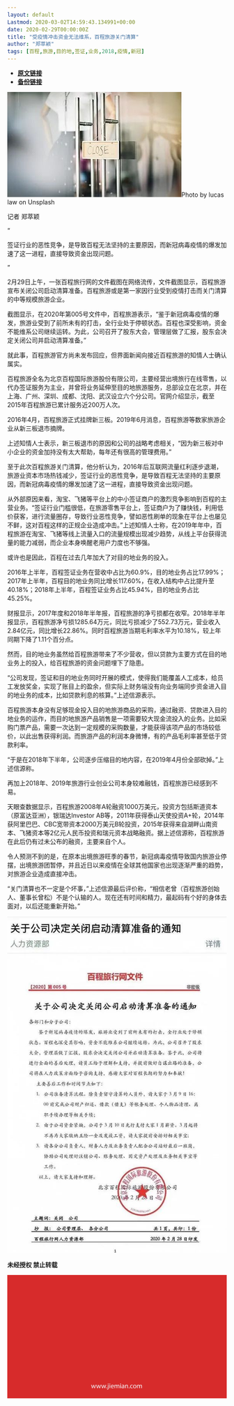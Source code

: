 ```yaml
---
layout: default
Lastmod: 2020-03-02T14:59:43.134991+00:00
date: 2020-02-29T00:00:00Z
title: "受疫情冲击资金无法维系，百程旅游关门清算"
author: "郑萃颖"
tags: [百程,旅游,目的地,签证,业务,2018,疫情,新冠]
---
```


* [**原文链接**](https://mp.weixin.qq.com/s/-x_O_Atdwz-5Tyd4hSMFJQ)
* [**备份链接**](http://archive.today/ujAxH)


![](/images/post/79126a84a14de96deda871806b48f25e.jpg)Photo by lucas law on Unsplash

记者 郑萃颖  

“

  

签证行业的恶性竞争，是导致百程无法坚持的主要原因，而新冠病毒疫情的爆发加速了这一进程，直接导致资金出现问题。

  

”

2月29日上午，一张百程旅行网的文件截图在网络流传，文件截图显示，百程旅游宣布关闭公司启动清算准备。百程旅游或是第一家因行业受到疫情打击而关门清算的中等规模旅游企业。  

截图显示，在2020年第005号文件中，百程旅游表示，“鉴于新冠病毒疫情的爆发，旅游业受到了前所未有的打击，全行业处于停顿状态。百程也深受影响，资金不能维系公司继续运转。为此，公司召开了股东大会，管理层做了汇报，股东会决定关闭公司并启动清算准备。”

就此事，百程旅游官方尚未发布回应，但界面新闻向接近百程旅游的知情人士确认属实。

百程旅游全名为北京百程国际旅游股份有限公司，主要经营出境旅行在线零售，以代办签证服务为主业，并曾将业务延伸至目的地旅游服务，总部设立在北京，并在上海、广州、深圳、成都、沈阳、武汉设立六个分公司。官网介绍显示，截至2015年百程旅游已累计服务近200万人次。

2016年4月，百程旅游正式挂牌新三板。2019年6月消息，百程旅游等数家旅游企业从新三板退市摘牌。

上述知情人士表示，新三板退市的原因和公司的战略考虑相关，“因为新三板对中小企业的资金加持没有太大帮助，每年还有很高的管理费用。”

至于此次百程旅游关门清算，他分析认为，2016年后互联网流量红利逐步退潮，旅游业资本市场热钱减少，签证行业的恶性竞争，是导致百程无法坚持的主要原因，而新冠病毒疫情的爆发加速了这一进程，直接导致资金出现问题。

从外部原因来看，淘宝、飞猪等平台上的中小签证商户的激烈竞争影响到百程的主营业务。“签证行业门槛很低，在旅游零售平台上，签证商户为了赚快钱，利用低价获客，进行流量圈存，导致行业恶性竞争，譬如恶性刷单的现象在平台上也屡见不鲜，这对百程这样的正规企业造成冲击。”上述知情人士称，在2019年年中，百程旅游在淘宝、飞猪等线上流量入口的流量规模出现减少趋势，从线上平台获得流量的能力减弱，而企业本身唤醒老用户力度也不够强。

或许也是因此，百程在过去几年加大了对目的地业务的投入。

2016年上半年，百程签证业务在营收中占比为60.9%，目的地业务占比17.99%；2017年上半年，百程目的地业务同比增长117.60%，在收入结构中占比提升至40.18%；2018年上半年，百程签证业务占比45.94%，目的地业务占比45.25%。

财报显示，2017年度和2018年半年报，百程旅游的净亏损都在收窄。2018年半年报显示，百程旅游净亏损1285.64万元，同比亏损减少了552.73万元，营业收入2.84亿元，同比增长22.86%。同时百程旅游当期毛利率水平为10.18%，较上年同期下降了1.11个百分点。

然而，目的地业务虽然给百程旅游带来了不少营收，但以贷款为主要方式在目的地业务上的投入，给百程旅游的资金问题埋下了隐患。

“公司发现，签证和目的地业务同时开展的模式，使得我们能覆盖人工成本，给员工发放奖金，实现了账目上的盈余，但实际上财务端没有向业务端同步资金进入目的地业务的成本，比如贷款利息的核算。”上述信源表示。

百程旅游本身没有足够现金投入目的地旅游商品的采购，通过融资、贷款进入目的地业务的运作，而目的地旅游产品销售是一项需要较大现金流投入的业务。比如采购门票产品，需要一次达到一定规模的采购数量，才能获得该项产品的市场较低价，以此出售获得利润。而旅游产品的利润本身微博，有的产品毛利率甚至低于贷款利率。

“于是在2018年下半年，公司逐步压缩目的地内容，在2019年4月份全部砍掉。”上述信源称。

再加上2018年、2019年旅游行业创业公司本身较难融钱，百程旅游已经感到不易。

天眼查数据显示，百程旅游2008年A轮融资1000万美元，投资方包括斯道资本（原富达亚洲），银瑞达Investor AB等，2011年获得泰山天使投资A+轮，2014年获阿里巴巴、CBC宽带资本2000万美元B轮投资，2015年获得来自湖畔山南资本、飞猪资本等2亿元人民币投资和瑞元资本战略融资。据上述信源称，百程旅游在此后仍有过未公布的融资，主要来自个人。

令人预测不到的是，在原本出境旅游旺季的春节，新冠病毒疫情导致国内旅游业停摆，出境旅游团暂停，并且近日以来疫情在全球其他国家也出现逐渐严重的趋势，对旅游企业造成直接冲击。

“关门清算也不一定是个坏事，”上述信源最后评价称，“相信老曾（百程旅游创始人、董事长曾松）不是个认输的人。现在还有时间和精力，最起码有个好的身体去面对，以后还能重新开始。”

![](/images/post/d5acc1ef3346bc1149e193eea024895d.jpg)

  

  

**未经授权 禁止转载**

  

  

![](/images/post/3ef9527fd7edfb43b0c70486c7a956af.jpg)

